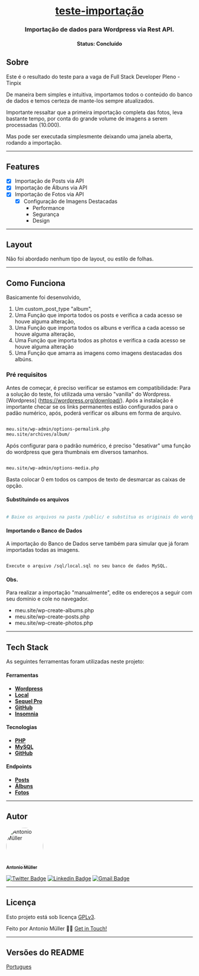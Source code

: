<h1 align="center">
   <a href="#"> teste-importação </a>
</h1>

<h3 align="center">
    Importação de dados para Wordpress via Rest API.
</h3>

<!--p align="center">

  <img alt="Repository size" src="https://img.shields.io/github/repo-size/antoniomullerjm/README-ecoleta">

  <a href="https://www.twitter.com/antoniomullerjm/">
    <img alt="Siga no Twitter" src="https://img.shields.io/twitter/url?url=https%3A%2F%2Fgithub.com%2Fantoniomullerjm%2FREADME-ecoleta">
  </a>
  
  <a href="https://github.com/antoniomullerjm/README-ecoleta/commits/master">
    <img alt="GitHub last commit" src="https://img.shields.io/github/last-commit/antoniomullerjm/README-ecoleta">
  </a>
    
   <img alt="License" src="https://img.shields.io/badge/license-MIT-brightgreen">
   <a href="https://github.com/antoniomullerjm/README-ecoleta/stargazers">
    <img alt="Stargazers" src="https://img.shields.io/github/stars/antoniomullerjm/README-ecoleta?style=social">
  </a>

</!--p-->


<h4 align="center"> 
	 Status: Concluído
</h4>

## Sobre

Este é o resultado do teste para a vaga de Full Stack Developer Pleno - Tinpix

De maneira bem simples e intuitiva, importamos todos o conteúdo do banco de dados e 
temos certeza de mante-los sempre atualizados.

Importante ressaltar que a primeira importação completa das fotos, leva bastante tempo, 
por conta do grande volume de imagens a serem processadas (10.000).

Mas pode ser executada simplesmente deixando uma janela aberta, rodando a importação.

---

## Features

- [x] Importação de Posts via API
- [x] Importação de Álbuns via API
- [x] Importação de Fotos via API
   - [x] Configuração de Imagens Destacadas
     - Performance
     - Segurança
     - Design

---

## Layout

Não foi abordado nenhum tipo de layout, ou estilo de folhas.

---

## Como Funciona

Basicamente foi desenvolvido, 
1. Um custom_post_type "album",
2. Uma Função que importa todos os posts e verifica a cada acesso se houve alguma alteração,
3. Uma Função que importa todos os albuns e verifica a cada acesso se houve alguma alteração,
4. Uma Função que importa todos as photos e verifica a cada acesso se houve alguma alteração
5. Uma Função que amarra as imagens como imagens destacadas dos albúns.

### Pré requisitos

Antes de começar, é preciso verificar se estamos em compatibilidade:
Para a solução do teste, foi utilizada uma versão "vanilla" do Wordpress.
[Wordpress] (https://wordpress.org/download/).
Após a instalação é importante checar se os links permanentes estão configurados
para o padão numérico, após, poderá verificar os albuns em forma de arquivo.

```bash

meu.site/wp-admin/options-permalink.php
meu.site/archives/album/

```

Após configurar para o padrão numérico, é preciso "desativar"
uma função do wordpress que gera thumbnais em diversos tamanhos.

```bash

meu.site/wp-admin/options-media.php

```

Basta colocar 0 em todos os campos de texto de desmarcar as caixas de opção.

#### Substituindo os arquivos

```bash

# Baixe os arquivos na pasta /public/ e substitua os originais do wordpress

```


#### Importando o Banco de Dados

A importação do Banco de Dados serve também para simular que já foram importadas todas as imagens.

```bash

Execute o arquivo /sql/local.sql no seu banco de dados MySQL.

```
#### Obs.

Para realizar a importação "manualmente", edite os endereços a seguir com seu domínio e cole
no navegador.

-   meu.site/wp-create-albums.php
-   meu.site/wp-create-posts.php
-   meu.site/wp-create-photos.php

---

## Tech Stack

As seguintes ferramentas foram utilizadas neste projeto:

#### **Ferramentas**  

-   **[Wordpress](https://wordpress.org/download/)**
-   **[Local](https://localwp.com/)**
-   **[Sequel Pro](https://sequelpro.com/download)**
-   **[GitHub](https://docs.github.com/pt)**
-   **[Insomnia](https://insomnia.rest/download)**   

#### **Tecnologias**  

-   **[PHP](https://www.php.net/docs.php)**
-   **[MySQL](https://dev.mysql.com/doc/)**
-   **[GitHub](https://docs.github.com/en/)**


#### **Endpoints**  

-   **[Posts](https://jsonplaceholder.typicode.com/posts)**
-   **[Álbuns](https://jsonplaceholder.typicode.com/albums)**
-   **[Fotos](https://jsonplaceholder.typicode.com/photos/)**


---


## Autor

<a href="https://antoniomuller.com/">
 <img style="border-radius: 50%;" src="https://avatars.githubusercontent.com/u/8568528?s=460&u=b0827cca531e0083fb4a2a4fc54b8907084e0b24&v=4" width="100px;" alt="Antonio Müller"/>
 <br />
 <sub><b>Antonio Müller</b></sub></a> <a href="https://antoniomuller.com/" title="Antonio Müller"></a>
 <br />

[![Twitter Badge](https://img.shields.io/badge/-@antoniomullerjm-1ca0f1?style=flat-square&labelColor=1ca0f1&logo=twitter&logoColor=white&link=https://twitter.com/antoniomullerjm)](https://twitter.com/antoniomullerjm) [![Linkedin Badge](https://img.shields.io/badge/-Antonio-blue?style=flat-square&logo=Linkedin&logoColor=white&link=https://www.linkedin.com/in/antoniomuller/)](https://www.linkedin.com/in/antoniomuller/) 
[![Gmail Badge](https://img.shields.io/badge/-contato@antoniomuller.com-c14438?style=flat-square&logo=Gmail&logoColor=white&link=mailto:contato@antoniomuller.com)](mailto:contato@antoniomuller.com)

---

## Licença

Esto projeto está sob licença [GPLv3](./LICENSE).

Feito por Antonio Müller 👋🏽 [Get in Touch!](Https://www.antoniomuller.com/)

---

##  Versões do README

[Portugues](./README.md) 
